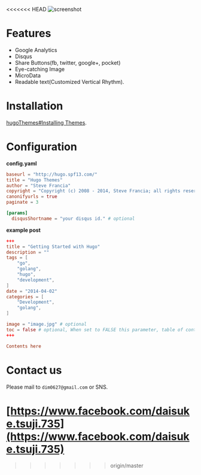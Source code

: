<<<<<<< HEAD
![screenshot](https://raw.githubusercontent.com/dim0627/hugo_theme_robust/master/images/screenshot.png)

# Features

* Google Analytics
* Disqus
* Share Buttons(fb, twitter, google+, pocket)
* Eye-catching Image
* MicroData
* Readable text(Customized Vertical Rhythm).

# Installation

[hugoThemes#Installing Themes](https://github.com/spf13/hugoThemes#installing-themes).

# Configuration

**config.yaml**

``` toml
baseurl = "http://hugo.spf13.com/"
title = "Hugo Themes"
author = "Steve Francia"
copyright = "Copyright (c) 2008 - 2014, Steve Francia; all rights reserved."
canonifyurls = true
paginate = 3

[params]
  disqusShortname = "your disqus id." # optional
```

**example post**

``` toml
+++
title = "Getting Started with Hugo"
description = ""
tags = [
    "go",
    "golang",
    "hugo",
    "development",
]
date = "2014-04-02"
categories = [
    "Development",
    "golang",
]

image = "image.jpg" # optional
toc = false # optional, When set to FALSE this parameter, table of contents not appears in only this article.
+++

Contents here
```

# Contact us

Please mail to `dim0627@gmail.com` or SNS.

[https://www.facebook.com/daisuke.tsuji.735](https://www.facebook.com/daisuke.tsuji.735)
=======
>>>>>>> origin/master

